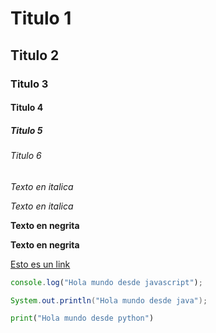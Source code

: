 # Titulo 1
## Titulo 2
### Titulo 3
#### Titulo 4
##### Titulo 5
###### Titulo 6

*Texto en italica*

_Texto en italica_

**Texto en negrita**

__Texto en negrita__

[Esto es un link](https://github.com/rubenmendozaa)

```javascript
console.log("Hola mundo desde javascript");

```
```java
System.out.println("Hola mundo desde java");

```
```python
print("Hola mundo desde python")

```
